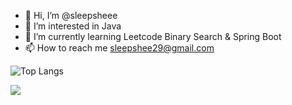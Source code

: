 - 👋 Hi, I’m @sleepsheee
- 👀 I’m interested in Java
- 🌱 I’m currently learning Leetcode Binary Search & Spring Boot
- 📫 How to reach me sleepshee29@gmail.com

![Top Langs](https://github-readme-stats.vercel.app/api/top-langs/?username=sleepsheee&size_weight=0.5&count_weight=0.5&langs_count=8)

![](https://github-readme-stats.vercel.app/api?username=sleepsheee)


<!---
sleepsheee/sleepsheee is a ✨ special ✨ repository because its `README.md` (this file) appears on your GitHub profile.
You can click the Preview link to take a look at your changes.
--->
